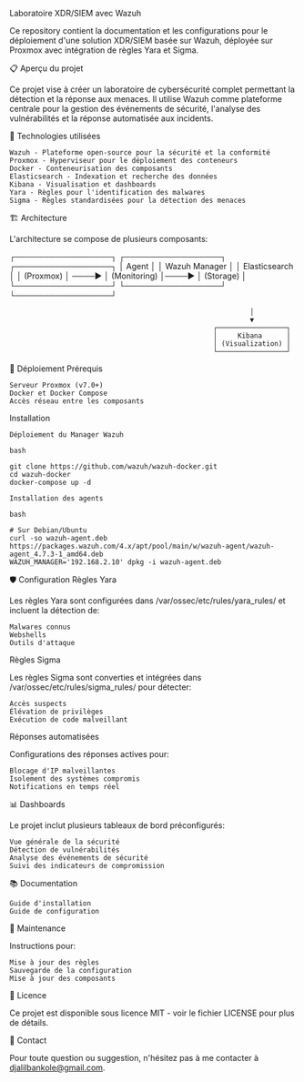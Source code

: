 Laboratoire XDR/SIEM avec Wazuh

Ce repository contient la documentation et les configurations pour le déploiement d'une solution XDR/SIEM basée sur Wazuh, déployée sur Proxmox avec intégration de règles Yara et Sigma.

📋 Aperçu du projet

Ce projet vise à créer un laboratoire de cybersécurité complet permettant la détection et la réponse aux menaces. Il utilise Wazuh comme plateforme centrale pour la gestion des événements de sécurité, l'analyse des vulnérabilités et la réponse automatisée aux incidents.

🔧 Technologies utilisées

    Wazuh - Plateforme open-source pour la sécurité et la conformité
    Proxmox - Hyperviseur pour le déploiement des conteneurs
    Docker - Conteneurisation des composants
    Elasticsearch - Indexation et recherche des données
    Kibana - Visualisation et dashboards
    Yara - Règles pour l'identification des malwares
    Sigma - Règles standardisées pour la détection des menaces

🏗️ Architecture

L'architecture se compose de plusieurs composants:







┌─────────────────┐          ┌─────────────────┐      ┌─────────────────┐
│    Agent        │          │  Wazuh Manager  │      │  Elasticsearch  │
│   (Proxmox)     │    ────▶ │  (Monitoring)   │────▶ │    (Storage)    │
└─────────────────┘          └─────────────────┘      └─────────────────┘

                                                               
                                                               │ 
                                                               ▼                                               
                                                      ┌─────────────────┐
                                                      │     Kibana      │
                                                      │ (Visualization) │
                                                      └─────────────────┘

🚀 Déploiement
Prérequis

    Serveur Proxmox (v7.0+)
    Docker et Docker Compose
    Accès réseau entre les composants

Installation

    Déploiement du Manager Wazuh

    bash

    git clone https://github.com/wazuh/wazuh-docker.git
    cd wazuh-docker
    docker-compose up -d

    Installation des agents

    bash

    # Sur Debian/Ubuntu
    curl -so wazuh-agent.deb https://packages.wazuh.com/4.x/apt/pool/main/w/wazuh-agent/wazuh-agent_4.7.3-1_amd64.deb
    WAZUH_MANAGER='192.168.2.10' dpkg -i wazuh-agent.deb

🛡️ Configuration
Règles Yara

Les règles Yara sont configurées dans /var/ossec/etc/rules/yara_rules/ et incluent la détection de:

    Malwares connus
    Webshells
    Outils d'attaque

Règles Sigma

Les règles Sigma sont converties et intégrées dans /var/ossec/etc/rules/sigma_rules/ pour détecter:

    Accès suspects
    Élévation de privilèges
    Exécution de code malveillant

Réponses automatisées

Configurations des réponses actives pour:

    Blocage d'IP malveillantes
    Isolement des systèmes compromis
    Notifications en temps réel

📊 Dashboards

Le projet inclut plusieurs tableaux de bord préconfigurés:

    Vue générale de la sécurité
    Détection de vulnérabilités
    Analyse des événements de sécurité
    Suivi des indicateurs de compromission

📚 Documentation

    Guide d'installation
    Guide de configuration

🔄 Maintenance

Instructions pour:

    Mise à jour des règles
    Sauvegarde de la configuration
    Mise à jour des composants

📝 Licence

Ce projet est disponible sous licence MIT - voir le fichier LICENSE pour plus de détails.

📧 Contact

Pour toute question ou suggestion, n'hésitez pas à me contacter à djalilbankole@gmail.com.
